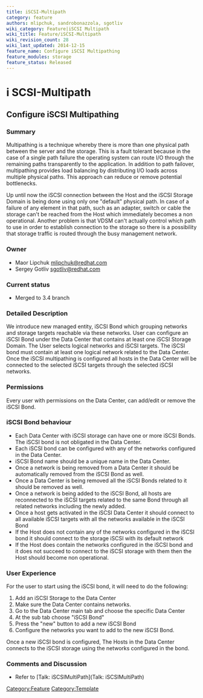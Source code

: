 ```yaml
---
title: iSCSI-Multipath
category: feature
authors: mlipchuk, sandrobonazzola, sgotliv
wiki_category: Feature|iSCSI Multipath
wiki_title: Feature/iSCSI-Multipath
wiki_revision_count: 28
wiki_last_updated: 2014-12-15
feature_name: Configure iSCSI Multipathing
feature_modules: storage
feature_status: Released
---
```


# i SCSI-Multipath

## Configure iSCSI Multipathing

### Summary

Multipathing is a technique whereby there is more than one physical path between the server and the storage. This is a fault tolerant because in the case of a single path failure the operating system can route I/O through the remaining paths transparently to the application. In addition to path failover, multipathing provides load balancing by distributing I/O loads across multiple physical paths. This approach can reduce or remove potential bottlenecks.

Up until now the iSCSI connection between the Host and the iSCSI Storage Domain is being done using only one "default" physical path. In case of a failure of any element in that path, such as an adapter, switch or cable the storage can't be reached from the Host which immediately becomes a non operational. Another problem is that VDSM can't actually control which path to use in order to establish connection to the storage so there is a possibility that storage traffic is routed through the busy management network.

### Owner

*   Maor Lipchuk mlipchuk@redhat.com
*   Sergey Gotliv sgotliv@redhat.com

### Current status

*   Merged to 3.4 branch

### Detailed Description

We introduce new managed entity, iSCSI Bond which grouping networks and storage targets reachable via these networks.
User can configure an iSCSI Bond under the Data Center that contains at least one iSCSI Storage Domain.
The User selects logical networks and iSCSI targets.
The iSCSI bond must contain at least one logical network related to the Data Center.
Once the iSCSI multipathing is configured all hosts in the Data Center will be connected to the selected iSCSI targets through the selected iSCSI networks.

### Permissions

Every user with permissions on the Data Center, can add/edit or remove the iSCSI Bond.

### iSCSI Bond behaviour

*   Each Data Center with iSCSI storage can have one or more iSCSI Bonds. The iSCSI bond is not obligated in the Data Center.
*   Each iSCSI bond can be configured with any of the networks configured in the Data Center.
*   iSCSI Bond name should be a unique name in the Data Center.
*   Once a network is being removed from a Data Center it should be automatically removed from the iSCSI Bond as well.
*   Once a Data Center is being removed all the iSCSI Bonds related to it should be removed as well.
*   Once a network is being added to the iSCSI Bond, all hosts are reconnected to the iSCSI targets related to the same Bond through all related networks including the newly added.
*   Once a host gets activated in the iSCSI Data Center it should connect to all available iSCSI targets with all the networks available in the iSCSI Bond
*   If the Host does not contain any of the networks configured in the iSCSI bond it should connect to the storage iSCSI with its default network
*   If the Host does contain the networks configured in the iSCSI bond and it does not succeed to connect to the iSCSI storage with them then the Host should become non operational.

### User Experience

For the user to start using the iSCSI bond, it will need to do the following:

1.  Add an iSCSI Storage to the Data Center
2.  Make sure the Data Center contains networks.
3.  Go to the Data Center main tab and choose the specific Data Center
4.  At the sub tab choose "iSCSI Bond"
5.  Press the "new" button to add a new iSCSI Bond
6.  Configure the networks you want to add to the new iSCSI Bond.

Once a new iSCSI bond is configured, The Hosts in the Data Center connects to the iSCSI storage using the networks configured in the bond.

### Comments and Discussion

*   Refer to [Talk: iSCSIMultiPath](Talk: iSCSIMultiPath)

<Category:Feature> <Category:Template>
